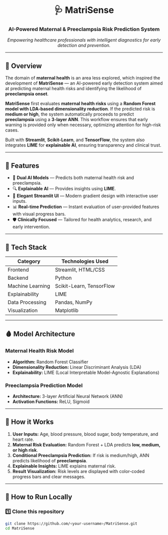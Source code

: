 <h1 align="center">🩺 MatriSense</h1>
<h3 align="center">AI-Powered Maternal & Preeclampsia Risk Prediction System</h3>

<p align="center">
  <em>Empowering healthcare professionals with intelligent diagnostics for early detection and prevention.</em>
</p>

---

## 🚀 Overview

The domain of **maternal health** is an area less explored, which inspired the development of **MatriSense** — an AI-powered early detection system aimed at predicting maternal health risks and identifying the likelihood of **preeclampsia onset**.  

**MatriSense** first evaluates **maternal health risks** using a **Random Forest model with LDA-based dimensionality reduction**. If the predicted risk is **medium or high**, the system automatically proceeds to predict **preeclampsia** using a **3-layer ANN**. This workflow ensures that early warning is provided only when necessary, optimizing attention for high-risk cases.

Built with **Streamlit**, **Scikit-Learn**, and **TensorFlow**, the system also integrates **LIME** for **explainable AI**, ensuring transparency and clinical trust.

---

## 🌟 Features

- 🧠 **Dual AI Models** — Predicts both maternal health risk and preeclampsia.
- 🔍 **Explainable AI** — Provides insights using **LIME**.
- 💅 **Elegant Streamlit UI** — Modern gradient design with interactive user inputs.
- 📊 **Real-time Prediction** — Instant evaluation of user-provided features with visual progress bars.
- 🛡️ **Clinically Focused** — Tailored for health analytics, research, and early intervention.

---

## 🧩 Tech Stack

| Category | Technologies Used |
|-----------|-------------------|
| Frontend | Streamlit, HTML/CSS |
| Backend | Python |
| Machine Learning | Scikit-Learn, TensorFlow |
| Explainability | LIME |
| Data Processing | Pandas, NumPy |
| Visualization | Matplotlib |

---

## 🩸 Model Architecture

### **Maternal Health Risk Model**
- **Algorithm:** Random Forest Classifier  
- **Dimensionality Reduction:** Linear Discriminant Analysis (LDA)  
- **Explainability:** LIME (Local Interpretable Model-Agnostic Explanations)  

### **Preeclampsia Prediction Model**
- **Architecture:** 3-layer Artificial Neural Network (ANN)  
- **Activation Functions:** ReLU, Sigmoid    

---

## 🧭 How it Works

1. **User Inputs:** Age, blood pressure, blood sugar, body temperature, and heart rate.  
2. **Maternal Risk Evaluation:** Random Forest + LDA predicts **low, medium, or high risk**.  
3. **Conditional Preeclampsia Prediction:** If risk is medium/high, ANN predicts likelihood of **preeclampsia**.  
4. **Explainable Insights:** LIME explains maternal risk.  
5. **Result Visualization:** Risk levels are displayed with color-coded progress bars and clear messages.

---

## 🧭 How to Run Locally

### 1️⃣ Clone this repository
```bash
git clone https://github.com/<your-username>/MatriSense.git
cd MatriSense
